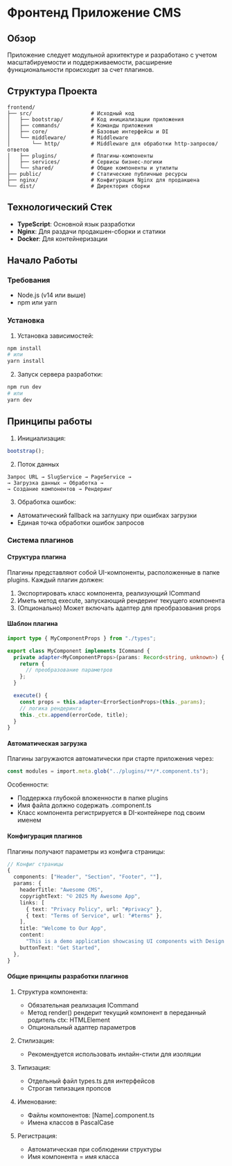 # Фронтенд Приложение CMS

## Обзор

Приложение следует модульной архитектуре и разработано с учетом масштабируемости и поддерживаемости, расширение функциональности происходит за счет плагинов.

## Структура Проекта

```
frontend/
├── src/                   # Исходный код
│   ├── bootstrap/         # Код инициализации приложения
│   ├── commands/          # Команды приложения
│   ├── core/              # Базовые интерфейсы и DI
│   └── middleware/        # Middleware
│       └── http/          # Middleware для обработки http-запросов/ответов
│   ├── plugins/           # Плагины-компоненты
│   ├── services/          # Сервисы бизнес-логики
│   └── shared/            # Общие компоненты и утилиты
├── public/                # Статические публичные ресурсы
├── nginx/                 # Конфигурация Nginx для продакшена
└── dist/                  # Директория сборки
```

## Технологический Стек

- **TypeScript**: Основной язык разработки
- **Nginx**: Для раздачи продакшен-сборки и статики
- **Docker**: Для контейнеризации

## Начало Работы

### Требования

- Node.js (v14 или выше)
- npm или yarn

### Установка

1. Установка зависимостей:

```bash
npm install
# или
yarn install
```

2. Запуск сервера разработки:

```bash
npm run dev
# или
yarn dev
```

## Принципы работы

1. Инициализация:

```ts
bootstrap();
```

2. Поток данных

```
Запрос URL → SlugService → PageService →
→ Загрузка данных → Обработка →
→ Создание компонентов → Рендеринг
```

3. Обработка ошибок:

- Автоматический fallback на заглушку при ошибках загрузки
- Единая точка обработки ошибок запросов

### Система плагинов

#### Структура плагина

Плагины представляют собой UI-компоненты, расположенные в папке plugins. Каждый плагин должен:

1. Экспортировать класс компонента, реализующий ICommand
2. Иметь метод execute, запускающий рендеринг текущего компонента
3. (Опционально) Может включать адаптер для преобразования props

#### Шаблон плагина

```ts
import type { MyComponentProps } from "./types";

export class MyComponent implements ICommand {
  private adapter<MyComponentProps>(params: Record<string, unknown>) {
    return {
      // преобразование параметров
    };
  }

  execute() {
    const props = this.adapter<ErrorSectionProps>(this._params);
    // логика рендеринга
    this._ctx.append(errorCode, title);
  }
}
```

#### Автоматическая загрузка

Плагины загружаются автоматически при старте приложения через:

```ts
const modules = import.meta.glob("../plugins/**/*.component.ts");
```

Особенности:

- Поддержка глубокой вложенности в папке plugins
- Имя файла должно содержать .component.ts
- Класс компонента регистрируется в DI-контейнере под своим именем

#### Конфигурация плагинов

Плагины получают параметры из конфига страницы:

```ts
// Конфиг страницы
{
  components: ["Header", "Section", "Footer", ""],
  params: {
    headerTitle: "Awesome CMS",
    copyrightText: "© 2025 My Awesome App",
    links: [
      { text: "Privacy Policy", url: "#privacy" },
      { text: "Terms of Service", url: "#terms" },
    ],
    title: "Welcome to Our App",
    content:
      "This is a demo application showcasing UI components with Design Patterns (IoC, Adapters, Commands, etc)",
    buttonText: "Get Started",
  },
}
```

#### Общие принципы разработки плагинов

1. Структура компонента:

   - Обязательная реализация ICommand
   - Метод render() рендерит текущий компонент в переданный родитель ctx: HTMLElement
   - Опциональный адаптер параметров

2. Стилизация:

   - Рекомендуется использовать инлайн-стили для изоляции

3. Типизация:

   - Отдельный файл types.ts для интерфейсов
   - Строгая типизация пропсов

4. Именование:

   - Файлы компонентов: [Name].component.ts
   - Имена классов в PascalCase

5. Регистрация:
   - Автоматическая при соблюдении структуры
   - Имя компонента = имя класса

